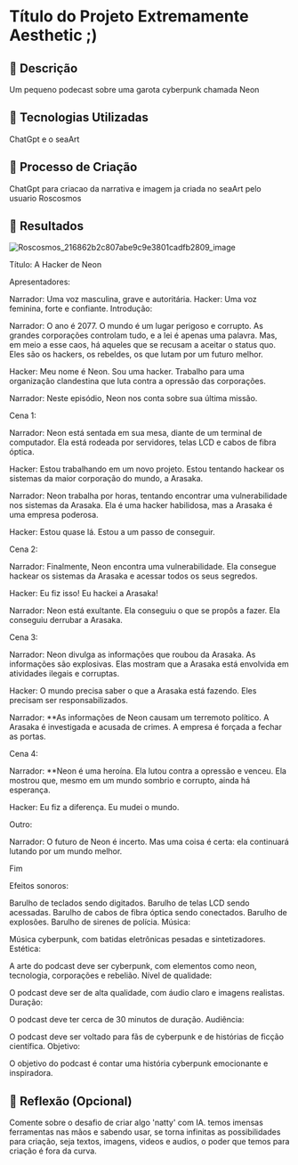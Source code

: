# Título do Projeto Extremamente Aesthetic ;)

## 📒 Descrição
Um pequeno podecast sobre uma garota cyberpunk chamada Neon

## 🤖 Tecnologias Utilizadas
ChatGpt e o seaArt

## 🧐 Processo de Criação
ChatGpt para criacao da narrativa e imagem ja criada no seaArt pelo usuario Roscosmos

## 🚀 Resultados

![Roscosmos_216862b2c807abe9c9e3801cadfb2809_image](https://github.com/Jonny23Parker/lab-natty-or-not/assets/101059784/c5c79b81-fbdc-469c-abfe-dc20714a1dbc)

Título: A Hacker de Neon

Apresentadores:

Narrador: Uma voz masculina, grave e autoritária.
Hacker: Uma voz feminina, forte e confiante.
Introdução:

Narrador: O ano é 2077. O mundo é um lugar perigoso e corrupto. As grandes corporações controlam tudo, e a lei é apenas uma palavra. Mas, em meio a esse caos, há aqueles que se recusam a aceitar o status quo. Eles são os hackers, os rebeldes, os que lutam por um futuro melhor.

Hacker: Meu nome é Neon. Sou uma hacker. Trabalho para uma organização clandestina que luta contra a opressão das corporações.

Narrador: Neste episódio, Neon nos conta sobre sua última missão.

Cena 1:

Narrador: Neon está sentada em sua mesa, diante de um terminal de computador. Ela está rodeada por servidores, telas LCD e cabos de fibra óptica.

Hacker: Estou trabalhando em um novo projeto. Estou tentando hackear os sistemas da maior corporação do mundo, a Arasaka.

Narrador: Neon trabalha por horas, tentando encontrar uma vulnerabilidade nos sistemas da Arasaka. Ela é uma hacker habilidosa, mas a Arasaka é uma empresa poderosa.

Hacker: Estou quase lá. Estou a um passo de conseguir.

Cena 2:

Narrador: Finalmente, Neon encontra uma vulnerabilidade. Ela consegue hackear os sistemas da Arasaka e acessar todos os seus segredos.

Hacker: Eu fiz isso! Eu hackei a Arasaka!

Narrador: Neon está exultante. Ela conseguiu o que se propôs a fazer. Ela conseguiu derrubar a Arasaka.

Cena 3:

Narrador: Neon divulga as informações que roubou da Arasaka. As informações são explosivas. Elas mostram que a Arasaka está envolvida em atividades ilegais e corruptas.

Hacker: O mundo precisa saber o que a Arasaka está fazendo. Eles precisam ser responsabilizados.

Narrador: **As informações de Neon causam um terremoto político. A Arasaka é investigada e acusada de crimes. A empresa é forçada a fechar as portas.

Cena 4:

Narrador: **Neon é uma heroína. Ela lutou contra a opressão e venceu. Ela mostrou que, mesmo em um mundo sombrio e corrupto, ainda há esperança.

Hacker: Eu fiz a diferença. Eu mudei o mundo.

Outro:

Narrador: O futuro de Neon é incerto. Mas uma coisa é certa: ela continuará lutando por um mundo melhor.

Fim

Efeitos sonoros:

Barulho de teclados sendo digitados.
Barulho de telas LCD sendo acessadas.
Barulho de cabos de fibra óptica sendo conectados.
Barulho de explosões.
Barulho de sirenes de polícia.
Música:

Música cyberpunk, com batidas eletrônicas pesadas e sintetizadores.
Estética:

A arte do podcast deve ser cyberpunk, com elementos como neon, tecnologia, corporações e rebelião.
Nível de qualidade:

O podcast deve ser de alta qualidade, com áudio claro e imagens realistas.
Duração:

O podcast deve ter cerca de 30 minutos de duração.
Audiência:

O podcast deve ser voltado para fãs de cyberpunk e de histórias de ficção científica.
Objetivo:

O objetivo do podcast é contar uma história cyberpunk emocionante e inspiradora.

## 💭 Reflexão (Opcional)
Comente sobre o desafio de criar algo 'natty' com IA.
temos imensas ferramentas nas mãos e sabendo usar, se torna infinitas as possibilidades para criação, seja textos, imagens, videos e audios, o poder que temos para criação é fora da curva.

